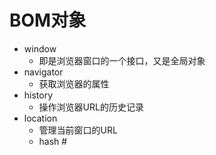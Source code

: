 # BOM对象

- window
  - 即是浏览器窗口的一个接口，又是全局对象
- navigator
  - 获取浏览器的属性
- history
  - 操作浏览器URL的历史记录
- location
  - 管理当前窗口的URL
  - hash #